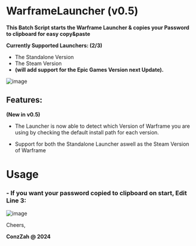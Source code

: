 # WarframeLauncher (v0.5)
**This Batch Script starts the Warframe Launcher &amp; copies your Password to clipboard for easy copy&amp;paste**

**Currently Supported Launchers: (2/3)**
- The Standalone Version
- The Steam Version
-  **(will add support for the Epic Games Version next Update).**

![image](https://github.com/ConzZah/WarframeLauncher/assets/69615452/94d6161d-1f5f-4e68-9797-92638d4d6854)


## Features:
 **(New in v0.5)**

-   The Launcher is now able to detect which Version of Warframe you are using by checking the default install path for each version.

-   Support for both the Standalone Launcher aswell as the Steam Version of Warframe



# Usage
### - If you want your password copied to clipboard on start, Edit Line 3: 

![image](https://github.com/ConzZah/WarframeLauncher/assets/69615452/c8a5dc8d-07d6-4eea-9b90-707d6cd58210)



Cheers,

**ConzZah @ 2024**

